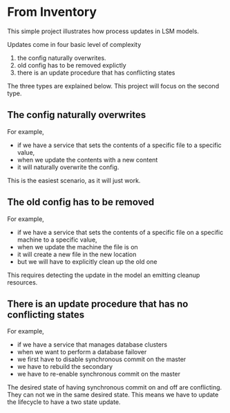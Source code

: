 # From Inventory

This simple project illustrates how process updates in LSM models.

Updates come in four basic level of complexity

1. the config naturally overwrites. 
2. old config has to be removed explictly
3. there is an update procedure that has conflicting states

The three types are explained below.
This project will focus on the second type.


## The config naturally overwrites

For example, 
 - if we have a service that sets the contents of a specific file to a specific value,
 - when we update the contents with a new content 
 - it will naturally overwrite the config. 

This is the easiest scenario, as it will just work. 


## The old config has to be removed

For example, 
 - if we have a service that sets the contents of a specific file on a specific machine to a specific value,
 - when we update the machine the file is on
 - it will create a new file in the new location
 - but we will have to explicitly clean up the old one


This requires detecting the update in the model an emitting cleanup resources. 

## There is an update procedure that has no conflicting states

For example,
 - if we have a service that manages database clusters 
 - when we want to perform a database failover
 - we first have to disable synchronous commit on the master
 - we have to rebuild the secondary
 - we have to re-enable synchronous commit on the master

The desired state of having synchronous commit on and off are conflicting. 
They can not we in the same desired state. This means we have to update the lifecycle to have a two state update. 